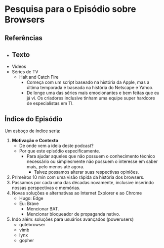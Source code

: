 # Pesquisa para o Episódio sobre Browsers

## Referências

- Texto
    - 
- Vídeos
- Séries de TV
    - Halt and Catch Fire
        - Começa com um script baseado na história da Apple, mas a última temporada é baseada na história do Netscape e Yahoo.
        - De longe uma das séries mais emocionantes e bem feitas que eu já vi. Os criadores inclusive tinham uma equipe super hardcore de especialistas em TI.

## Índice do Episódio

Um esboço de índice seria:

1. **Motivação e Contexto**
    - De onde vem a ideia deste podcast?
    - Por que este episódio especificamente.
        - Para ajudar aqueles que não possuem o conhecimento técnico necessário ou simplesmente não possuem o interesse em saber mais, pelo menos até agora.
            - Talvez possamos alterar suas respectivas opiniões.
1. Primeiros 10 min com uma visão rápida da história dos browsers.
1. Passamos por cada uma das décadas novamente, inclusive inserindo nossas perspectivas e memórias.
1. Novas soluções e alternativas ao Internet Explorer e ao Chrome
    - Hugo: Edge
    - Eu: Brave
        - Mencionar BAT.
        - Mencionar bloqueador de propaganda nativo.
1. Indo além: soluções para usuários avançados (powerusers)
    - qutebrowser
    - vimb
    - lynx
    - gopher

